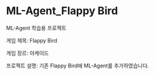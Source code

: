 # ML-Agent_Flappy Bird
ML-Agent 학습용 프로젝트

게임 제목: Flappy Bird

게임 장르: 아케이드

프로젝트 설명: 기존 Flappy Bird에 ML-Agent를 추가하였습니다.

